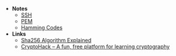 - **Notes**
	- [SSH](SSH.md)
	- [PEM](PEM.md)
	- [Hamming Codes](Hamming%20Codes.md)
- **Links**
	- [Sha256 Algorithm Explained](https://sha256algorithm.com)
	- [CryptoHack – A fun, free platform for learning cryptography](https://cryptohack.org/)